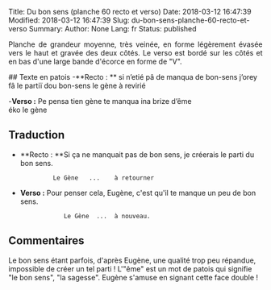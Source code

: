 Title: Du bon sens (planche 60 recto et verso)
Date: 2018-03-12 16:47:39
Modified: 2018-03-12 16:47:39
Slug: du-bon-sens-planche-60-recto-et-verso
Summary: 
Author: None
Lang: fr
Status: published

<p style="text-align:justify;">Planche de grandeur moyenne, très veinée, en forme légèrement évasée vers le haut et gravée des deux côtés.  Le verso est bordé sur les côtés et en bas d'une large bande d'écorce en forme de "V".</p>
<img style="float: left;" alt="" src="{static}/images/planche_60_recto.png">
## Texte en patois		
-**Recto : ** si  n’etié  pâ  de  manqua  de  bon-sens  j’orey  fâ  le  partiï  dou  bon-sens     le gène       à revirié

-**Verso :** Pe  pensa  tien  gène  te  manqua  ina  brize  d’ême         
                 éko   le gène
<img style="float: left;" alt="" src="{static}/images/planche_60_verso.png">

## Traduction
-  **Recto : **Si ça ne manquait pas de bon sens, je créerais le parti du bon sens.  

                Le Gène   ...    à retourner

- **Verso :** Pour penser cela, Eugène, c'est qu'il te manque un peu de bon sens.   
              
                  Le Gène  ...  à nouveau.

## Commentaires
Le bon sens étant parfois, d'après Eugène, une qualité trop peu répandue,  impossible de créer un tel parti !
 L'"ême" est un mot de patois qui signifie "le bon sens", "la sagesse".
 Eugène s'amuse en signant cette face double !

